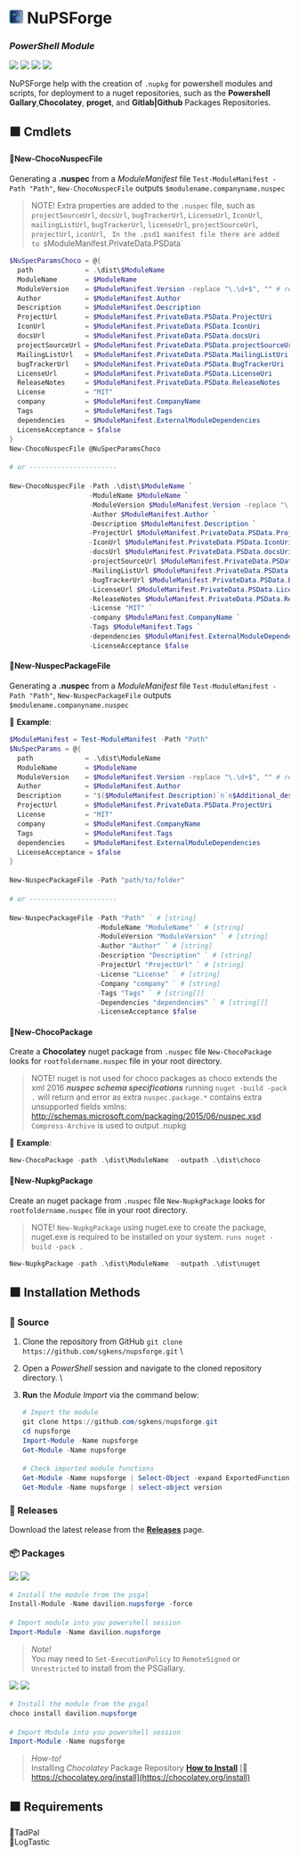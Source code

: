 # <img width="25" src="https://raw.githubusercontent.com/sgkens/resources/main/modules/nupsforge/dist/v1/nupsforge-logo-x128.png"/>  **NuPSForge**
### *PowerShell Module*

<!--license-->
<a href="https://github.com/sgkens/nupsforge/">
  <img src="https://img.shields.io/badge/MIT-License-blue?style=&logo=unlicense&color=%23004481"></a>
<!--Code Factor-->
<a href="https://www.codefactor.io/repository/github/sgkens/nupsforge/">
  <img src="https://www.codefactor.io/repository/github/sgkens/nupsforge/badge"></a>
<!--Choco-->
<a href="https://community.chocolatey.org/packages/davilion.nupsforge">
  <img src="https://img.shields.io/chocolatey/dt/davilion.nupsforge?label=Choco"></a>
<!--[psgallary]-->
<a href="https://www.powershellgallery.com/packages/nupsforge">
  <img src="https://img.shields.io/powershellgallery/dt/nupsforge?label=psgallary"></a>

NuPSForge help with the creation of `.nupkg` for powershell modules and scripts, for deployment to a nuget repositories, such as the **Powershell Gallary**,**Chocolatey**, **proget**, and **Gitlab|Github** Packages Repositories.


## 🟪 Cmdlets

#### 🔹**New-ChocoNuspecFile**

Generating a **.nuspec** from a *ModuleManifest* file `Test-ModuleManifest -Path "Path"`, `New-ChocoNuspecFile` outputs `$modulename.companyname.nuspec`

> NOTE!
> Extra properties are added to the `.nuspec` file, such as `projectSourceUrl`, `docsUrl`, `bugTrackerUrl`, `LicenseUrl`, `IconUrl`, `mailingListUrl`, `bugTrackerUrl`, `licenseUrl`, `projectSourceUrl`, `projectUrl`, `iconUrl`, `
> In the .psd1 manifest file there are added to $`ModuleManifest.PrivateData.PSData`

```powershell
$NuSpecParamsChoco = @{
  path             = .\dist\$ModuleName
  ModuleName       = $ModuleName
  ModuleVersion    = $ModuleManifest.Version -replace "\.\d+$", "" # remove the extra .0 as semver has 0.0.0 and powershell 0.0.0.0
  Author           = $ModuleManifest.Author
  Description      = $ModuleManifest.Description
  ProjectUrl       = $ModuleManifest.PrivateData.PSData.ProjectUri
  IconUrl          = $ModuleManifest.PrivateData.PSData.IconUri
  docsUrl          = $ModuleManifest.PrivateData.PSData.docsUri
  projectSourceUrl = $ModuleManifest.PrivateData.PSData.projectSourceUri 
  MailingListUrl   = $ModuleManifest.PrivateData.PSData.MailingListUri
  bugTrackerUrl    = $ModuleManifest.PrivateData.PSData.BugTrackerUri
  LicenseUrl       = $ModuleManifest.PrivateData.PSData.LicenseUri
  ReleaseNotes     = $ModuleManifest.PrivateData.PSData.ReleaseNotes
  License          = "MIT"
  company          = $ModuleManifest.CompanyName
  Tags             = $ModuleManifest.Tags
  dependencies     = $ModuleManifest.ExternalModuleDependencies
  LicenseAcceptance = $false
}
New-ChocoNuspecFile @NuSpecParamsChoco

# or ----------------------

New-ChocoNuspecFile -Path .\dist\$ModuleName `
                    -ModuleName $ModuleName `
                    -ModuleVersion $ModuleManifest.Version -replace "\.\d+$", "" # remove the extra .0 as semver has 0.0.
                    -Author $ModuleManifest.Author `
                    -Description $ModuleManifest.Description `
                    -ProjectUrl $ModuleManifest.PrivateData.PSData.ProjectUri `
                    -IconUrl $ModuleManifest.PrivateData.PSData.IconUri `
                    -docsUrl $ModuleManifest.PrivateData.PSData.docsUri `
                    -projectSourceUrl $ModuleManifest.PrivateData.PSData.projectSourceUri `
                    -MailingListUrl $ModuleManifest.PrivateData.PSData.MailingListUri `
                    -bugTrackerUrl $ModuleManifest.PrivateData.PSData.BugTrackerUri `
                    -LicenseUrl $ModuleManifest.PrivateData.PSData.LicenseUri `
                    -ReleaseNotes $ModuleManifest.PrivateData.PSData.ReleaseNotes `
                    -License "MIT" `
                    -company $ModuleManifest.CompanyName `
                    -Tags $ModuleManifest.Tags `
                    -dependencies $ModuleManifest.ExternalModuleDependencies `
                    -LicenseAcceptance $false

```

#### 🔹New-NuspecPackageFile

Generating a **.nuspec** from a *ModuleManifest* file `Test-ModuleManifest -Path "Path"`, `New-NuspecPackageFile` outputs `$modulename.companyname.nuspec`

🧪 **Example**:

```powershell
$ModuleManifest = Test-ModuleManifest -Path "Path"
$NuSpecParams = @{
  path             = .\dist\ModuleName
  ModuleName       = $ModuleName
  ModuleVersion    = $ModuleManifest.Version -replace "\.\d+$", "" # remove the extra .0 as semver has 0.0.0 and powershell 0.0.0.0
  Author           = $ModuleManifest.Author
  Description      = "$($ModuleManifest.Description)`n`n$Additional_descriptions"
  ProjectUrl       = $ModuleManifest.PrivateData.PSData.ProjectUri
  License          = "MIT"
  company          = $ModuleManifest.CompanyName
  Tags             = $ModuleManifest.Tags
  dependencies     = $ModuleManifest.ExternalModuleDependencies
  LicenseAcceptance = $false
}

New-NuspecPackageFile -Path "path/to/folder"

# or ----------------------

New-NuspecPackageFile -Path "Path" ` # [string]
                      -ModuleName "ModuleName" ` # [string]
                      -ModuleVersion "ModuleVersion" ` # [string]
                      -Author "Author" ` # [string]
                      -Description "Description" ` # [string]
                      -ProjectUrl "ProjectUrl" ` # [string]
                      -License "License" ` # [string]
                      -Company "company" ` # [string]
                      -Tags "Tags" ` # [string[]]
                      -Dependencies "dependencies" ` # [string[]]
                      -LicenseAcceptance $false

```

#### 🔹New-ChocoPackage

Create a **Chocolatey** nuget package from `.nuspec` file `New-ChocoPackage` looks for `rootfoldername.nuspec` file in your root directory.

> NOTE!
> nuget is not used for choco packages as choco extends the xml 2016 ***nuspec schema specifications*** running `nuget -build -pack .` will return and error as extra `nuspec.package.*` contains extra unsupported fields
> xmlns: <http://schemas.microsoft.com/packaging/2015/06/nuspec.xsd>
> `Compress-Archive` is used to output .nupkg

🧪 **Example**:

```powershell
New-ChocoPackage -path .\dist\ModuleName  -outpath .\dist\choco
```

#### 🔹New-NupkgPackage
Create an nuget package from `.nuspec` file `New-NupkgPackage` looks for `rootfoldername.nuspec` file in your root directory.

> NOTE!
> `New-NupkgPackage` using nuget.exe to create the package, nuget.exe is required to be installed on your system.
> `runs nuget -build -pack .`

```powershell
New-NupkgPackage -path .\dist\ModuleName  -outpath .\dist\nuget
```

## 🟪 Installation Methods

### 💾 Source

1. Clone the repository from GitHub `git clone https://github.com/sgkens/nupsforge.git` \
2. Open a *PowerShell* session and navigate to the cloned repository directory. \
3. **Run** the *Module Import* via the command below:

    ```powershell
    # Import the module
    git clone https://github.com/sgkens/nupsforge.git
    cd nupsforge
    Import-Module -Name nupsforge
    Get-Module -Name nupsforge

    # Check imported module functions
    Get-Module -Name nupsforge | Select-Object -expand ExportedFunctions
    Get-Module -Name nupsforge | select-object version
    ```

### 💼 Releases

Download the latest release from the [**Releases**](https://github.com/sgkens/nupsforge/releases) page.

### 📦 Packages

[<img src="https://img.shields.io/powershellgallery/v/csverify?include_prereleases&style=for-the-badge&logo=powershell"/>](https://www.powershellgallery.com/packages/nupsforge) <img src="https://img.shields.io/powershellgallery/dt/csverify?label=Downloads&style=for-the-badge">

```powershell
# Install the module from the psgal
Install-Module -Name davilion.nupsforge -force

# Import module into you powershell session
Import-Module -Name davilion.nupsforge
```

> *Note!*  
> You may need to `Set-ExecutionPolicy` to `RemoteSigned` or `Unrestricted` to install from the PSGallary.

[<img src="https://img.shields.io/chocolatey/v/csverify?style=for-the-badge&logo=chocolatey"/>](https://Chocolatory.org/sgkens/commitfusion) <img src="https://img.shields.io/chocolatey/dt/csverify?label=Downloads&style=for-the-badge">

```powershell
# Install the module from the psgal
choco install davilion.nupsforge

# Import Module into you powershell session
Import-Module -Name nupsforge
```

> *How-to!* \
> Installing *Chocolatey* Package Repository
[**How to Install**](https)  [🧷https://chocolatey.org/install](https://chocolatey.org/install)

## 🟧 Requirements
🔹TadPal \
🔹LogTastic

